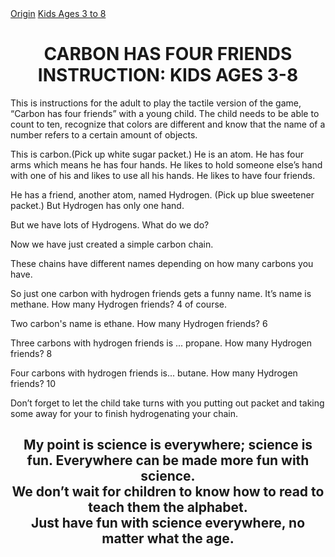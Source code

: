 <!DOCTYPE html>
<html>
<meta name="title" content="Chemistry Kids-Ages 3 -8"/>
<meta name="keywords" content=" Chemistry Kids, chemistry, kids, carbon has four friends, alkane, simple carbon chain, simple branched chains, hyrdrogenated"/>
<meta name="description" content="Chemistry Kids has games to play with your child with chemistry themes"/>
<meta name="copyright"content=" Michel Thornhill">
<meta name="copyright"content="Michel Thornhill">
<meta name=viewport content="width=device-width, initial-scale=1">
<meta name="language" content="EN">
<link rel="stylesheet" type="text/css" href="theme.css"> 
</head>

<body>
<div class="nav">
<a class="active" href="origin.html">Origin</a>
<a href="ages3to8.html">Kids Ages 3 to 8</a>
</div> 

<center><h1>CARBON HAS FOUR FRIENDS<br/>
INSTRUCTION: KIDS AGES 3-8</center></h1>

<p>This is instructions for the adult to play the tactile version of the game, “Carbon has four friends” with a young child.  
The child needs to be able to count to ten, 
recognize that colors are different and know that the name of a number refers to a certain amount of objects. </p>
<p> This is carbon.(Pick up white sugar packet.) He is an atom. He has four arms which means he has four hands. 
He likes to hold someone else’s hand with one of his and likes to use all his hands. 
He likes to have four friends. </p>
<p>He has a friend, another atom, named  Hydrogen. (Pick up blue sweetener packet.)  But Hydrogen has only one hand. </p>
<p>But we have lots of Hydrogens. What do we do? </p>
<p>Now we have just created  a simple carbon chain. </p>
<p>These chains have different names depending on how many carbons you have. </p>
<p>So just one carbon with hydrogen friends gets a funny name. It’s name is methane. How many Hydrogen friends? 4 of course. </p>
<p>Two carbon's name is ethane. How many Hydrogen friends?  6</p>
<p>Three carbons with hydrogen friends is ... propane. How many Hydrogen friends?  8 </p>
<p>Four carbons with hydrogen friends is... butane. How many Hydrogen friends?  10</p>
<p>Don’t forget to let the child take turns with you putting out packet and taking some away for your to finish hydrogenating your chain. </p>
<center><h2>My point is science is everywhere; science is fun. Everywhere can be made more fun with science. <br/>
We don’t wait for children to know how to read to teach them the alphabet. <br/>
Just have fun with science everywhere, no matter what the age. </center></h2>
</body>
</html>

